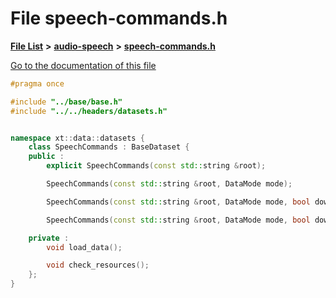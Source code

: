 

# File speech-commands.h

[**File List**](files.md) **>** [**audio-speech**](dir_3f959236e5b642d039994a38a6e55324.md) **>** [**speech-commands.h**](speech-commands_8h.md)

[Go to the documentation of this file](speech-commands_8h.md)


```C++
#pragma once

#include "../base/base.h"
#include "../../headers/datasets.h"


namespace xt::data::datasets {
    class SpeechCommands : BaseDataset {
    public :
        explicit SpeechCommands(const std::string &root);

        SpeechCommands(const std::string &root, DataMode mode);

        SpeechCommands(const std::string &root, DataMode mode, bool download);

        SpeechCommands(const std::string &root, DataMode mode, bool download, TransformType transforms);

    private :
        void load_data();

        void check_resources();
    };
}
```


